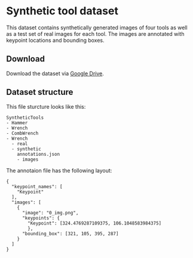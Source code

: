 # Synthetic tool dataset

This dataset contains synthetically generated images of four tools as well as a test set of real images for each tool. The images are annotated with keypoint locations and bounding boxes.

## Download

Download the dataset via [Google Drive](https://drive.google.com/file/d/1yqRjHPpQrlQbKhstkMM6coyYouJsKHY_/view?usp=sharing).

## Dataset structure

This file sturcture looks like this:
```
SyntheticTools
- Hammer
- Wrench
- CombWrench
- Wrench
  - real
  - synthetic
    annotations.json
    - images
```

The annotaion file has the following layout:
```
{
  "keypoint_names": [
    "Keypoint"
  ],
  "images": [
    {
      "image": "0_img.png",
      "keypoints": {
        "Keypoint": [324.4769287109375, 106.1048583984375]
        },
      "bounding_box": [321, 105, 395, 287]
    }
  ]
}
```
